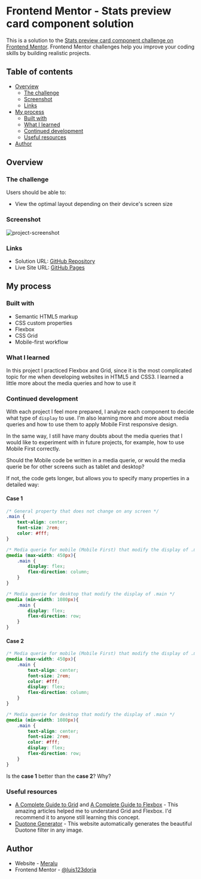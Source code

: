 # Frontend Mentor - Stats preview card component solution

This is a solution to the [Stats preview card component challenge on Frontend Mentor](https://www.frontendmentor.io/challenges/stats-preview-card-component-8JqbgoU62). Frontend Mentor challenges help you improve your coding skills by building realistic projects. 

## Table of contents

- [Overview](#overview)
  - [The challenge](#the-challenge)
  - [Screenshot](#screenshot)
  - [Links](#links)
- [My process](#my-process)
  - [Built with](#built-with)
  - [What I learned](#what-i-learned)
  - [Continued development](#continued-development)
  - [Useful resources](#useful-resources)
- [Author](#author)

## Overview

### The challenge

Users should be able to:

- View the optimal layout depending on their device's screen size

### Screenshot

![project-screenshot](https://i.ibb.co/R750P0f/project-screenshot.png)

### Links

- Solution URL: [GitHub Repository](https://github.com/luis123doria/stats-preview-card-component-frontend-mentor)
- Live Site URL: [GitHub Pages](https://luis123doria.github.io/stats-preview-card-component-frontend-mentor/)

## My process

### Built with

- Semantic HTML5 markup
- CSS custom properties
- Flexbox
- CSS Grid
- Mobile-first workflow

### What I learned

In this project I practiced Flexbox and Grid, since it is the most complicated topic for me when developing websites in HTML5 and CSS3.
I learned a little more about the media queries and how to use it

### Continued development

With each project I feel more prepared, I analyze each component to decide what type of `display` to use.
I'm also learning more and more about media queries and how to use them to apply Mobile First responsive design.

In the same way, I still have many doubts about the media queries that I would like to experiment with in future projects, for example, how to use Mobile First correctly.

Should the Mobile code be written in a media querie, or would the media querie be for other screens such as tablet and desktop?

If not, the code gets longer, but allows you to specify many properties in a detailed way:

#### Case 1

```css
/* General property that does not change on any screen */
.main {
    text-align: center;
    font-size: 2rem;
    color: #fff;
}

/* Media querie for mobile (Mobile First) that modify the display of .main */
@media (max-width: 450px){
    .main {
        display: flex;
        flex-direction: column;
    }
}

/* Media querie for desktop that modify the display of .main */
@media (min-width: 1080px){
    .main {
        display: flex;
        flex-direction: row;
    }
}
```

#### Case 2

```css
/* Media querie for mobile (Mobile First) that modify the display of .main */
@media (max-width: 450px){
    .main {
        text-align: center;
        font-size: 2rem;
        color: #fff;
        display: flex;
        flex-direction: column;
    }
}

/* Media querie for desktop that modify the display of .main */
@media (min-width: 1080px){
    .main {
        text-align: center;
        font-size: 2rem;
        color: #fff;
        display: flex;
        flex-direction: row;
    }
}
```

Is the **case 1** better than the **case 2**? Why?

### Useful resources

- [A Complete Guide to Grid](https://css-tricks.com/snippets/css/complete-guide-grid/) and [A Complete Guide to Flexbox](https://css-tricks.com/snippets/css/a-guide-to-flexbox/) - This amazing articles helped me to understand Grid and Flexbox.  I'd recommend it to anyone still learning this concept.
- [Duotone Generator](https://duotone.shapefactory.co/) - This website automatically generates the beautiful Duotone filter in any image.

## Author

- Website - [Meralu](https://www.meralu.com)
- Frontend Mentor - [@luis123doria](https://www.frontendmentor.io/profile/luis123doria)
